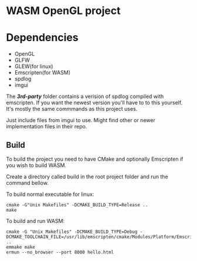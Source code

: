 # WASM OpenGL project

# Dependencies

* OpenGL
* GLFW
* GLEW(for linux)
* Emscripten(for WASM)
* spdlog
* imgui

The ***3rd-party*** folder contains a verision of spdlog compiled with emscripten. If
you want the newest version you'll have to to this yourself. It's mostly the same commmands
as this project uses. 

Just include files from imgui to use. Might find other or newer implementation files in their repo.


## Build
To build the project you need to have CMake and optionally Emscripten if you
wish to build WASM. 

Create a directory called build in the root project folder and run the command bellow.

To build normal executable for linux:
```
cmake -G"Unix Makefiles" -DCMAKE_BUILD_TYPE=Release ..
make
```

To build and run WASM: 
```
cmake -G "Unix Makefiles" -DCMAKE_BUILD_TYPE=Debug -DCMAKE_TOOLCHAIN_FILE=/usr/lib/emscripten/cmake/Modules/Platform/Emscripten.cmake ..
emmake make
ermun --no_browser --port 8000 hello.html
```